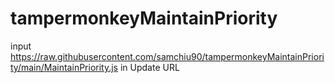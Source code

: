 # tampermonkeyMaintainPriority
input
https://raw.githubusercontent.com/samchiu90/tampermonkeyMaintainPriority/main/MaintainPriority.js
in Update URL
